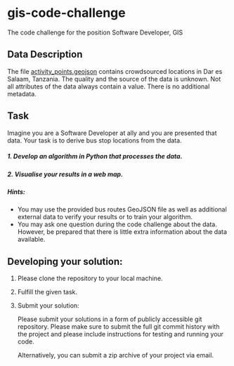# gis-code-challenge
The code challenge for the position Software Developer, GIS

## Data Description
The file [activity_points.geojson](https://github.com/allyapp/gis-code-challenge/blob/master/data/activity_points.geojson) contains crowdsourced locations in Dar es Salaam, Tanzania.
The quality and the source of the data is unknown. Not all attributes of the data always contain a value. There is no additional metadata.

## Task
Imagine you are a Software Developer at ally and you are presented that data. Your task is to derive bus stop locations from the data.

##### 1. Develop an algorithm in Python that processes the data.
##### 2. Visualise your results in a web map.

##### Hints:
* You may use the provided bus routes GeoJSON file as well as additional external data to verify your results or to train your algorithm.
* You may ask one question during the code challenge about the data. However, be prepared that there is little extra information about the data available.

## Developing your solution:

1. Please clone the repository to your local machine.

2. Fulfill the given task.

3. Submit your solution:

    Please submit your solutions in a form of publicly accessible git repository. Please make sure to submit the full git commit history with the project and please include instructions for testing and running your code.

    Alternatively, you can submit a zip archive of your project via email.
